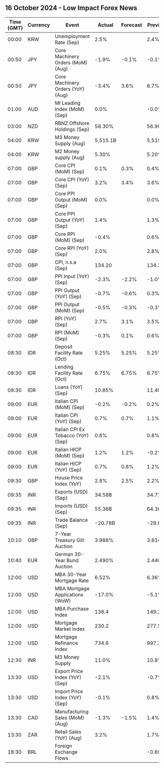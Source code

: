 ## 16 October 2024 - Low Impact Forex News

| Time (GMT) | Currency | Event | Actual | Forecast | Previous |
|------|----------|-------|--------|----------|----------|
| 00:00 | KRW | Unemployment Rate (Sep) | 2.5% |  | 2.4% |
| 00:50 | JPY | Core Machinery Orders (MoM) (Aug) | -1.9% | -0.1% | -0.1% |
| 00:50 | JPY | Core Machinery Orders (YoY) (Aug) | -3.4% | 3.6% | 8.7% |
| 01:00 | AUD | MI Leading Index (MoM) (Sep) | 0.0% |  | -0.0% |
| 03:00 | NZD | RBNZ Offshore Holdings (Sep) | 58.30% |  | 56.90% |
| 04:00 | KRW | M3 Money Supply (Aug) | 5,515.1B |  | 5,519.7B |
| 04:00 | KRW | M2 Money supply (Aug) | 5.30% |  | 5.20% |
| 07:00 | GBP | Core CPI (MoM) (Sep) | 0.1% | 0.3% | 0.4% |
| 07:00 | GBP | Core CPI (YoY) (Sep) | 3.2% | 3.4% | 3.6% |
| 07:00 | GBP | Core PPI Output (MoM) (Sep) | 0.0% |  | 0.0% |
| 07:00 | GBP | Core PPI Output (YoY) (Sep) | 1.4% |  | 1.3% |
| 07:00 | GBP | Core RPI (MoM) (Sep) | -0.4% |  | 0.6% |
| 07:00 | GBP | Core RPI (YoY) (Sep) | 2.0% |  | 2.8% |
| 07:00 | GBP | CPI, n.s.a (Sep) | 134.20 |  | 134.30 |
| 07:00 | GBP | PPI Input (YoY) (Sep) | -2.3% | -2.2% | -1.0% |
| 07:00 | GBP | PPI Output (YoY) (Sep) | -0.7% | -0.6% | 0.3% |
| 07:00 | GBP | PPI Output (MoM) (Sep) | -0.5% | -0.3% | -0.3% |
| 07:00 | GBP | RPI (YoY) (Sep) | 2.7% | 3.1% | 3.5% |
| 07:00 | GBP | RPI (MoM) (Sep) | -0.3% | 0.1% | 0.6% |
| 08:30 | IDR | Deposit Facility Rate (Oct) | 5.25% | 5.25% | 5.25% |
| 08:30 | IDR | Lending Facility Rate (Oct) | 6.75% | 6.75% | 6.75% |
| 08:30 | IDR | Loans (YoY) (Sep) | 10.85% |  | 11.40% |
| 09:00 | EUR | Italian CPI (MoM) (Sep) | -0.2% | -0.2% | 0.2% |
| 09:00 | EUR | Italian CPI (YoY) (Sep) | 0.7% | 0.7% | 1.1% |
| 09:00 | EUR | Italian CPI Ex Tobacco (YoY) (Sep) | 0.6% |  | 0.8% |
| 09:00 | EUR | Italian HICP (MoM) (Sep) | 1.2% | 1.2% | -0.2% |
| 09:00 | EUR | Italian HICP (YoY) (Sep) | 0.7% | 0.8% | 1.2% |
| 09:30 | GBP | House Price Index (YoY) | 2.8% | 2.5% | 2.2% |
| 09:35 | INR | Exports (USD) (Sep) | 34.58B |  | 34.71B |
| 09:35 | INR | Imports (USD) (Sep) | 55.36B |  | 64.36B |
| 09:35 | INR | Trade Balance (Sep) | -20.78B |  | -29.65B |
| 10:10 | GBP | 7-Year Treasury Gilt Auction | 3.988% |  | 3.814% |
| 10:40 | EUR | German 30-Year Bund Auction | 2.490% |  | 2.440% |
| 12:00 | USD | MBA 30-Year Mortgage Rate | 6.52% |  | 6.36% |
| 12:00 | USD | MBA Mortgage Applications (WoW) | -17.0% |  | -5.1% |
| 12:00 | USD | MBA Purchase Index | 138.4 |  | 149.2 |
| 12:00 | USD | Mortgage Market Index | 230.2 |  | 277.5 |
| 12:00 | USD | Mortgage Refinance Index | 734.6 |  | 997.3 |
| 12:30 | INR | M3 Money Supply | 11.0% |  | 10.8% |
| 13:30 | USD | Export Price Index (YoY) (Sep) | -2.1% |  | -0.7% |
| 13:30 | USD | Import Price Index (YoY) (Sep) | -0.1% |  | 0.8% |
| 13:30 | CAD | Manufacturing Sales (MoM) (Aug) | -1.3% | -1.5% | 1.4% |
| 13:30 | ZAR | Retail Sales (YoY) (Aug) | 3.2% |  | 1.7% |
| 18:30 | BRL | Foreign Exchange Flows |  |  | -0.695B |
